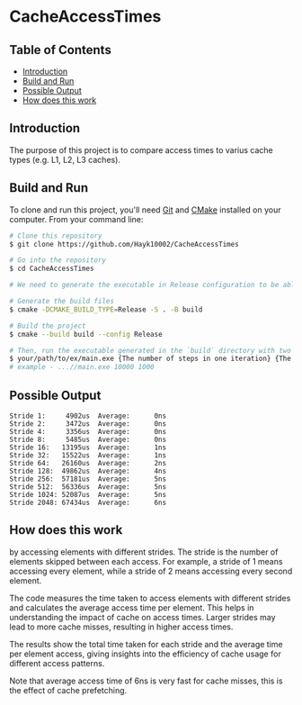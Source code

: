 # CacheAccessTimes

## Table of Contents
- [Introduction](#introduction)
- [Build and Run](#build-and-run)
- [Possible Output](#possible-output)
- [How does this work](#how-does-this-work)

## Introduction
The purpose of this project is to compare access times to varius cache types (e.g. L1, L2, L3 caches).

## Build and Run
To clone and run this project, you'll need [Git](https://git-scm.com) and [CMake](https://cmake.org/) installed on your computer. From your command line:

```bash
# Clone this repository
$ git clone https://github.com/Hayk10002/CacheAccessTimes

# Go into the repository
$ cd CacheAccessTimes

# We need to generate the executable in Release configuration to be able to observe the time difference between std::list and std::vector

# Generate the build files
$ cmake -DCMAKE_BUILD_TYPE=Release -S . -B build

# Build the project
$ cmake --build build --config Release

# Then, run the executable generated in the `build` directory with two number arguments.
$ your/path/to/ex/main.exe {The number of steps in one iteration} {The number of iterations}
# example - ...//main.exe 10000 1000
```

## Possible Output

```
Stride 1:     4902us  Average:      0ns
Stride 2:     3472us  Average:      0ns
Stride 4:     3356us  Average:      0ns
Stride 8:     5485us  Average:      0ns
Stride 16:   13195us  Average:      1ns
Stride 32:   15522us  Average:      1ns
Stride 64:   26160us  Average:      2ns
Stride 128:  49862us  Average:      4ns
Stride 256:  57181us  Average:      5ns
Stride 512:  56336us  Average:      5ns
Stride 1024: 52087us  Average:      5ns
Stride 2048: 67434us  Average:      6ns
```

## How does this work
by accessing elements with different strides. The stride is the number of elements skipped between each access. For example, a stride of 1 means accessing every element, while a stride of 2 means accessing every second element.

The code measures the time taken to access elements with different strides and calculates the average access time per element. This helps in understanding the impact of cache on access times. Larger strides may lead to more cache misses, resulting in higher access times.

The results show the total time taken for each stride and the average time per element access, giving insights into the efficiency of cache usage for different access patterns.

Note that average access time of 6ns is very fast for cache misses, this is the effect of cache prefetching.
